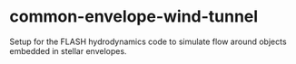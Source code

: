 # common-envelope-wind-tunnel
Setup for the FLASH hydrodynamics code to simulate flow around objects embedded in stellar envelopes.
